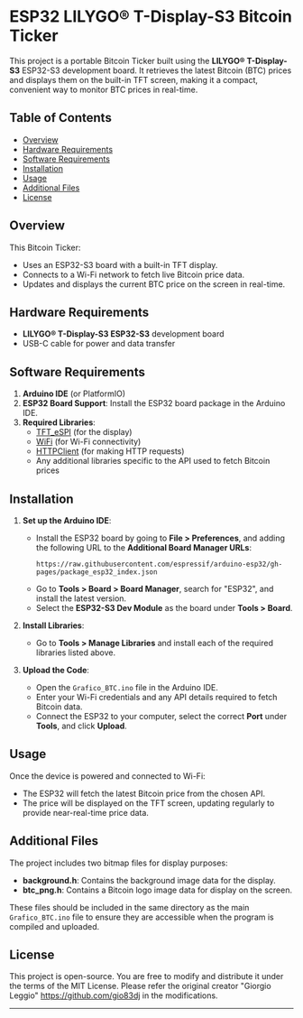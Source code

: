 # ESP32 LILYGO® T-Display-S3 Bitcoin Ticker

This project is a portable Bitcoin Ticker built using the **LILYGO® T-Display-S3** ESP32-S3 development board. It retrieves the latest Bitcoin (BTC) prices and displays them on the built-in TFT screen, making it a compact, convenient way to monitor BTC prices in real-time.

## Table of Contents
- [Overview](#overview)
- [Hardware Requirements](#hardware-requirements)
- [Software Requirements](#software-requirements)
- [Installation](#installation)
- [Usage](#usage)
- [Additional Files](#additional-files)
- [License](#license)

## Overview

This Bitcoin Ticker:
- Uses an ESP32-S3 board with a built-in TFT display.
- Connects to a Wi-Fi network to fetch live Bitcoin price data.
- Updates and displays the current BTC price on the screen in real-time.

## Hardware Requirements

- **LILYGO® T-Display-S3 ESP32-S3** development board
- USB-C cable for power and data transfer

## Software Requirements

1. **Arduino IDE** (or PlatformIO)
2. **ESP32 Board Support**: Install the ESP32 board package in the Arduino IDE.
3. **Required Libraries**:
   - [TFT_eSPI](https://github.com/Bodmer/TFT_eSPI) (for the display)
   - [WiFi](https://www.arduino.cc/reference/en/libraries/wifi/) (for Wi-Fi connectivity)
   - [HTTPClient](https://www.arduino.cc/reference/en/libraries/httpclient/) (for making HTTP requests)
   - Any additional libraries specific to the API used to fetch Bitcoin prices

## Installation

1. **Set up the Arduino IDE**:
   - Install the ESP32 board by going to **File > Preferences**, and adding the following URL to the **Additional Board Manager URLs**:
     ```
     https://raw.githubusercontent.com/espressif/arduino-esp32/gh-pages/package_esp32_index.json
     ```
   - Go to **Tools > Board > Board Manager**, search for "ESP32", and install the latest version.
   - Select the **ESP32-S3 Dev Module** as the board under **Tools > Board**.

2. **Install Libraries**:
   - Go to **Tools > Manage Libraries** and install each of the required libraries listed above.

3. **Upload the Code**:
   - Open the `Grafico_BTC.ino` file in the Arduino IDE.
   - Enter your Wi-Fi credentials and any API details required to fetch Bitcoin data.
   - Connect the ESP32 to your computer, select the correct **Port** under **Tools**, and click **Upload**.

## Usage

Once the device is powered and connected to Wi-Fi:
- The ESP32 will fetch the latest Bitcoin price from the chosen API.
- The price will be displayed on the TFT screen, updating regularly to provide near-real-time price data.

## Additional Files

The project includes two bitmap files for display purposes:
- **background.h**: Contains the background image data for the display.
- **btc_png.h**: Contains a Bitcoin logo image data for display on the screen.

These files should be included in the same directory as the main `Grafico_BTC.ino` file to ensure they are accessible when the program is compiled and uploaded.

## License

This project is open-source. You are free to modify and distribute it under the terms of the MIT License.
Please refer the original creator "Giorgio Leggio" https://github.com/gio83dj in the modifications.

---
